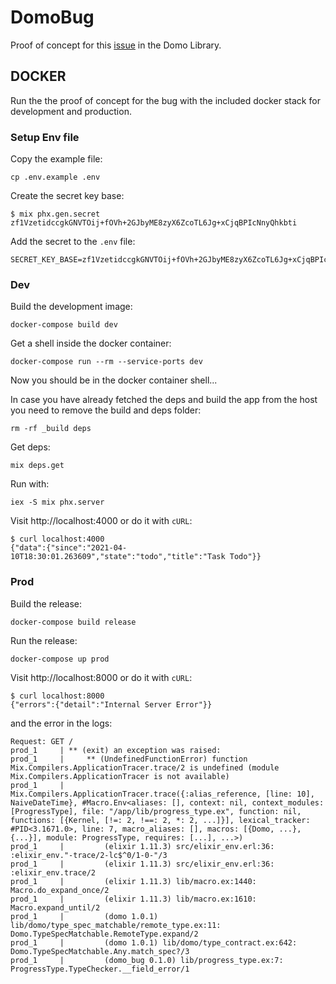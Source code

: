 # DomoBug

Proof of concept for this [issue](https://github.com/IvanRublev/Domo/issues/3) in the Domo Library.

## DOCKER

Run the the proof of concept for the bug with the included docker stack for development and production.

### Setup Env file

Copy the example file:

```
cp .env.example .env
```

Create the secret key base:

```
$ mix phx.gen.secret
zf1VzetidccgkGNVTOij+fOVh+2GJbyME8zyX6ZcoTL6Jg+xCjqBPIcNnyQhkbti
```

Add the secret to the `.env` file:

```
SECRET_KEY_BASE=zf1VzetidccgkGNVTOij+fOVh+2GJbyME8zyX6ZcoTL6Jg+xCjqBPIcNnyQhkbti
```

### Dev

Build the development image:

```
docker-compose build dev
```

Get a shell inside the docker container:

```
docker-compose run --rm --service-ports dev
```

Now you should be in the docker container shell...

In case you have already fetched the deps and build the app from the host you need to remove the build and deps folder:

```
rm -rf _build deps
```

Get deps:

```
mix deps.get
```

Run with:

```
iex -S mix phx.server
```

Visit http://localhost:4000 or do it with `cURL`:

```
$ curl localhost:4000
{"data":{"since":"2021-04-10T18:30:01.263609","state":"todo","title":"Task Todo"}}
```

### Prod

Build the release:

```
docker-compose build release
```

Run the release:

```
docker-compose up prod
```

Visit http://localhost:8000 or do it with `cURL`:

```
$ curl localhost:8000
{"errors":{"detail":"Internal Server Error"}}
```

and the error in the logs:

```
Request: GET /
prod_1     | ** (exit) an exception was raised:
prod_1     |     ** (UndefinedFunctionError) function Mix.Compilers.ApplicationTracer.trace/2 is undefined (module Mix.Compilers.ApplicationTracer is not available)
prod_1     |         Mix.Compilers.ApplicationTracer.trace({:alias_reference, [line: 10], NaiveDateTime}, #Macro.Env<aliases: [], context: nil, context_modules: [ProgressType], file: "/app/lib/progress_type.ex", function: nil, functions: [{Kernel, [!=: 2, !==: 2, *: 2, ...]}], lexical_tracker: #PID<3.1671.0>, line: 7, macro_aliases: [], macros: [{Domo, ...}, {...}], module: ProgressType, requires: [...], ...>)
prod_1     |         (elixir 1.11.3) src/elixir_env.erl:36: :elixir_env."-trace/2-lc$^0/1-0-"/3
prod_1     |         (elixir 1.11.3) src/elixir_env.erl:36: :elixir_env.trace/2
prod_1     |         (elixir 1.11.3) lib/macro.ex:1440: Macro.do_expand_once/2
prod_1     |         (elixir 1.11.3) lib/macro.ex:1610: Macro.expand_until/2
prod_1     |         (domo 1.0.1) lib/domo/type_spec_matchable/remote_type.ex:11: Domo.TypeSpecMatchable.RemoteType.expand/2
prod_1     |         (domo 1.0.1) lib/domo/type_contract.ex:642: Domo.TypeSpecMatchable.Any.match_spec?/3
prod_1     |         (domo_bug 0.1.0) lib/progress_type.ex:7: ProgressType.TypeChecker.__field_error/1
```
